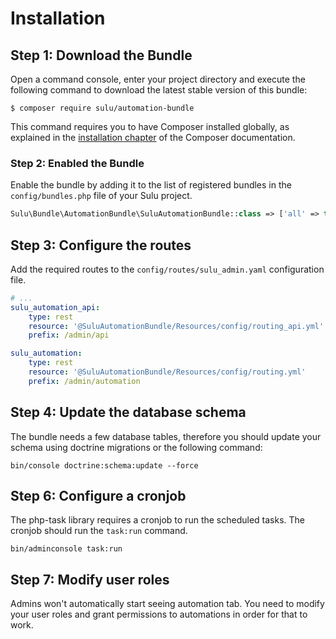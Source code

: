# Installation

## Step 1: Download the Bundle

Open a command console, enter your project directory and execute the following
command to download the latest stable version of this bundle:

```console
$ composer require sulu/automation-bundle
```

This command requires you to have Composer installed globally, as explained in
the [installation chapter](https://getcomposer.org/doc/00-intro.md) of the
Composer documentation.

### Step 2: Enabled the Bundle

Enable the bundle by adding it to the list of registered bundles in the
`config/bundles.php` file of your Sulu project.

```php
Sulu\Bundle\AutomationBundle\SuluAutomationBundle::class => ['all' => true],
```

## Step 3: Configure the routes

Add the required routes to the `config/routes/sulu_admin.yaml` configuration file.

```yaml
# ...
sulu_automation_api:
    type: rest
    resource: '@SuluAutomationBundle/Resources/config/routing_api.yml'
    prefix: /admin/api

sulu_automation:
    type: rest
    resource: '@SuluAutomationBundle/Resources/config/routing.yml'
    prefix: /admin/automation
```

## Step 4: Update the database schema

The bundle needs a few database tables, therefore you should update your schema
using doctrine migrations or the following command:

```console
bin/console doctrine:schema:update --force
```

## Step 6: Configure a cronjob

The php-task library requires a cronjob to run the scheduled tasks. The cronjob
should run the `task:run` command.

```console
bin/adminconsole task:run
```

## Step 7: Modify user roles

Admins won't automatically start seeing automation tab. You need to modify your user roles and grant permissions to automations in order for that to work.
